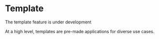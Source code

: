 # Template

The template feature is under development

At a high level, templates are pre-made applications for diverse use cases.